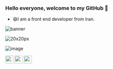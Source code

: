 ### Hello everyone, welcome to my GitHub 👋

- 😄I am a front end developer from Iran.

<!--
**moeiniali/moeiniali** is a ✨ _special_ ✨ repository because its `README.md` (this file) appears on your GitHub profile.

Here are some ideas to get you started:

- 🔭 I’m currently working on ...
- 🌱 I’m currently learning ...
- 👯 I’m looking to collaborate on ...
- 🤔 I’m looking for help with ...
- 💬 Ask me about ...
- 📫 How to reach me: ...
- 😄 Pronouns: ...
- ⚡ Fun fact: ...
-->
![banner](https://github.com/moeiniali/moeiniali/assets/68547702/266292f9-782a-47e3-9a71-c9fdcbcf349d)



![20x20px](https://github.com/moeiniali/moeiniali/assets/68547702/aa7bed5b-5945-4c78-9a3f-2e40c6fc3b0c)

![image](https://your-image-url.type)

<img src='figure/rstudio.png' width='25'>
<img src='figure/anaconda.png' width='25'>
<img src='figure/jupyterlab.png' width='25'>

